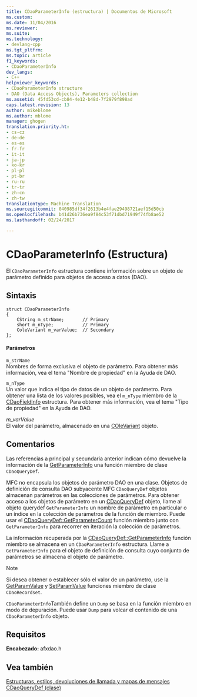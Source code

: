 ```yaml
---
title: CDaoParameterInfo (estructura) | Documentos de Microsoft
ms.custom: 
ms.date: 11/04/2016
ms.reviewer: 
ms.suite: 
ms.technology:
- devlang-cpp
ms.tgt_pltfrm: 
ms.topic: article
f1_keywords:
- CDaoParameterInfo
dev_langs:
- C++
helpviewer_keywords:
- CDaoParameterInfo structure
- DAO (Data Access Objects), Parameters collection
ms.assetid: 45fd53cd-cb84-4e12-b48d-7f2979f898ad
caps.latest.revision: 13
author: mikeblome
ms.author: mblome
manager: ghogen
translation.priority.ht:
- cs-cz
- de-de
- es-es
- fr-fr
- it-it
- ja-jp
- ko-kr
- pl-pl
- pt-br
- ru-ru
- tr-tr
- zh-cn
- zh-tw
translationtype: Machine Translation
ms.sourcegitcommit: 040985df34f2613b4e4fae29498721aef15d50cb
ms.openlocfilehash: b41d26b736ea9f84c53f71dbd71949f74fb8ae52
ms.lasthandoff: 02/24/2017

---
```

# <a name="cdaoparameterinfo-structure"></a>CDaoParameterInfo (Estructura)
El `CDaoParameterInfo` estructura contiene información sobre un objeto de parámetro definido para objetos de acceso a datos (DAO).  
  
## <a name="syntax"></a>Sintaxis  
  
```  
struct CDaoParameterInfo  
{  
    CString m_strName;       // Primary  
    short m_nType;           // Primary  
    ColeVariant m_varValue;  // Secondary  
};  
```  
  
#### <a name="parameters"></a>Parámetros  
 `m_strName`  
 Nombres de forma exclusiva el objeto de parámetro. Para obtener más información, vea el tema "Nombre de propiedad" en la Ayuda de DAO.  
  
 `m_nType`  
 Un valor que indica el tipo de datos de un objeto de parámetro. Para obtener una lista de los valores posibles, vea el `m_nType` miembro de la [CDaoFieldInfo](../../mfc/reference/cdaofieldinfo-structure.md) estructura. Para obtener más información, vea el tema "Tipo de propiedad" en la Ayuda de DAO.  
  
 *m_varValue*  
 El valor del parámetro, almacenado en una [COleVariant](../../mfc/reference/colevariant-class.md) objeto.  
  
## <a name="remarks"></a>Comentarios  
 Las referencias a principal y secundaria anterior indican cómo devuelve la información de la [GetParameterInfo](../../mfc/reference/cdaoquerydef-class.md#getparameterinfo) una función miembro de clase `CDaoQueryDef`.  
  
 MFC no encapsula los objetos de parámetro DAO en una clase. Objetos de definición de consulta DAO subyacente MFC `CDaoQueryDef` objetos almacenan parámetros en las colecciones de parámetros. Para obtener acceso a los objetos de parámetro en un [CDaoQueryDef](../../mfc/reference/cdaoquerydef-class.md) objeto, llame al objeto querydef `GetParameterInfo` un nombre de parámetro en particular o un índice en la colección de parámetros de la función de miembro. Puede usar el [CDaoQueryDef::GetParameterCount](../../mfc/reference/cdaoquerydef-class.md#getparametercount) función miembro junto con `GetParameterInfo` para recorrer en iteración la colección de parámetros.  
  
 La información recuperada por la [CDaoQueryDef::GetParameterInfo](../../mfc/reference/cdaoquerydef-class.md#getparameterinfo) función miembro se almacena en un `CDaoParameterInfo` estructura. Llame a `GetParameterInfo` para el objeto de definición de consulta cuyo conjunto de parámetros se almacena el objeto de parámetro.  
  
> [!NOTE]
>  Si desea obtener o establecer sólo el valor de un parámetro, use la [GetParamValue](../../mfc/reference/cdaorecordset-class.md#getparamvalue) y [SetParamValue](../../mfc/reference/cdaorecordset-class.md#setparamvalue) funciones miembro de clase `CDaoRecordset`.  
  
 `CDaoParameterInfo`También define un `Dump` se basa en la función miembro en modo de depuración. Puede usar `Dump` para volcar el contenido de una `CDaoParameterInfo` objeto.  
  
## <a name="requirements"></a>Requisitos  
 **Encabezado:** afxdao.h  
  
## <a name="see-also"></a>Vea también  
 [Estructuras, estilos, devoluciones de llamada y mapas de mensajes](../../mfc/reference/structures-styles-callbacks-and-message-maps.md)   
 [CDaoQueryDef (clase)](../../mfc/reference/cdaoquerydef-class.md)


